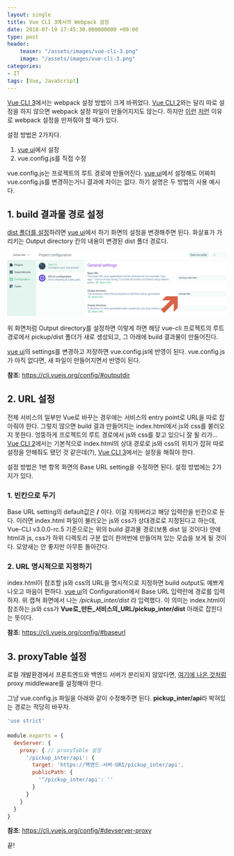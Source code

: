 ```yaml
---
layout: single
title: Vue CLI 3에서의 Webpack 설정
date: 2018-07-19 17:45:30.000000000 +09:00
type: post
header:
    teaser: "/assets/images/vue-cli-3.png"
    image: "/assets/images/vue-cli-3.png"
categories:
- IT
tags: [Vue, JavaScript]
---
```


[Vue CLI 3]에서는 webpack 설정 방법이 크게 바뀌었다. [Vue CLI 2]와는 달리 따로 설정을 하지 않으면 webpack 설정 파일이 만들어지지도 않는다. 하지만 [이런](https://lovemewithoutall.github.io/it/webpack-dist-path/) [저런](https://lovemewithoutall.github.io/it/webpack-config-for-debug/) 이유로 webpack 설정을 만져줘야 할 때가 있다. 

설정 방법은 2가지다.

1. [vue ui]에서 설정
1. vue.config.js를 직접 수정

vue.config.js는 프로젝트의 루트 경로에 만들어진다. [vue ui]에서 설정해도 어짜피 vue.config.js를 변경하는거니 결과에 차이는 없다. 하기 설명은 두 방법의 사용 예시다.

## 1. build 결과물 경로 설정

[dist 폴더를 설정](https://lovemewithoutall.github.io/it/webpack-dist-path/)하려면 [vue ui]에서 하기 화면의 설정을 변경해주면 된다. 화살표가 가리키는 Output directory 칸의 내용이 변경된 dist 폴더 경로다.

![vue ui](/assets/images/2018-07-21-vue-cli-3-webpack-config/output-dir-setting.png)

위 화면처럼 Output directory를 설정하면 이렇게 하면 해당 vue-cli 프로젝트의 루트 경로에서 pickup/dist 폴더가 새로 생성되고, 그 아래에 build 결과물이 만들어진다.

[vue ui]의 settings를 변경하고 저장하면 vue.config.js에 반영이 된다. vue.config.js가 아직 없다면, 새 파일이 만들어지면서 반영이 된다.

**참조**: https://cli.vuejs.org/config/#outputdir

## 2. URL 설정

전체 서비스의 일부만 Vue로 바꾸는 경우에는 서비스의 entry point로 URL을 따로 잡아줘야 한다. 그렇지 않으면 build 결과 만들어지는 index.html에서 js와 css를 불러오지 못한다. 엉뚱하게 프로젝트의 루트 경로에서 js와 css를 찾고 있으니 잘 될 리가... [Vue CLI 2]에서는 기본적으로 index.html의 상대 경로로 js와 css의 위치가 잡혀 따로 설정을 안해줘도 됐던 것 같은데(?), [Vue CLI 3]에서는 설정을 해줘야 한다. 

설정 방법은 1번 항목 화면의 Base URL setting을 수정하면 된다. 설정 방법에는 2가지가 있다.

### 1. 빈칸으로 두기

Base URL setting의 default값은 **/** 이다. 이걸 지워버리고 해당 입력란을 빈칸으로 둔다. 이러면 index.html 파일이 불러오는 js와 css가 상대경로로 지정된다고 하는데, Vue-CLI v3.0.0-rc.5 기준으로는 위의 build 결과물 경로(보통 dist 일 것이다) 안에 html과 js, css가 하위 디렉토리 구분 없이 한꺼번에 만들어져 있는 모습을 보게 될 것이다. 모양새는 안 좋지만 아무튼 돌아간다.

### 2. URL 명시적으로 지정하기

index.html이 참조할 js와 css의 URL을 명시적으로 지정하면 build output도 예쁘게 나오고 마음이 편하다. [vue ui]의 Configuration에서 Base URL 입력란에 경로를 입력하자. 위 캡쳐 화면에서 나는 */pickup_inter/dist* 라 입력했다. 이 의미는 index.html이 참조하는 js와 css가 **Vue로_만든_서비스의_URL/pickup_inter/dist** 아래로 잡힌다는 뜻이다.

**참조**: https://cli.vuejs.org/config/#baseurl

## 3. proxyTable 설정

로컬 개발환경에서 프론트엔드와 백엔드 서버가 분리되지 않았다면, [여기에 나온 것처럼](https://lovemewithoutall.github.io/it/webpack-config-for-debug/#%EB%B0%B1%EC%97%94%EB%93%9C%20%EB%94%94%EB%B2%84%EA%B9%85%20%ED%99%98%EA%B2%BD%20%EA%B5%AC%EC%84%B1) proxy middleware를 설정해야 한다.

그냥 vue.config.js 파일을 아래와 같이 수정해주면 된다. **pickup_inter/api**라 박혀있는 경로는 적당히 바꾸자.

```javascript
'use strict'

module.exports = {
  devServer: {
    proxy: { // proxyTable 설정
      '/pickup_inter/api': {
        target: 'https://백엔드-서버-URI/pickup_inter/api',
        publicPath: {
          '^/pickup_inter/api': ''
        }
      }
    }
  }
}
```

**참조**: https://cli.vuejs.org/config/#devserver-proxy

끝!

[vue ui]: https://lovemewithoutall.github.io/it/vue-cli-3/
[Vue CLI 2]: https://github.com/vuejs/vue-cli/tree/v2#vue-cli
[Vue CLI 3]: https://cli.vuejs.org/